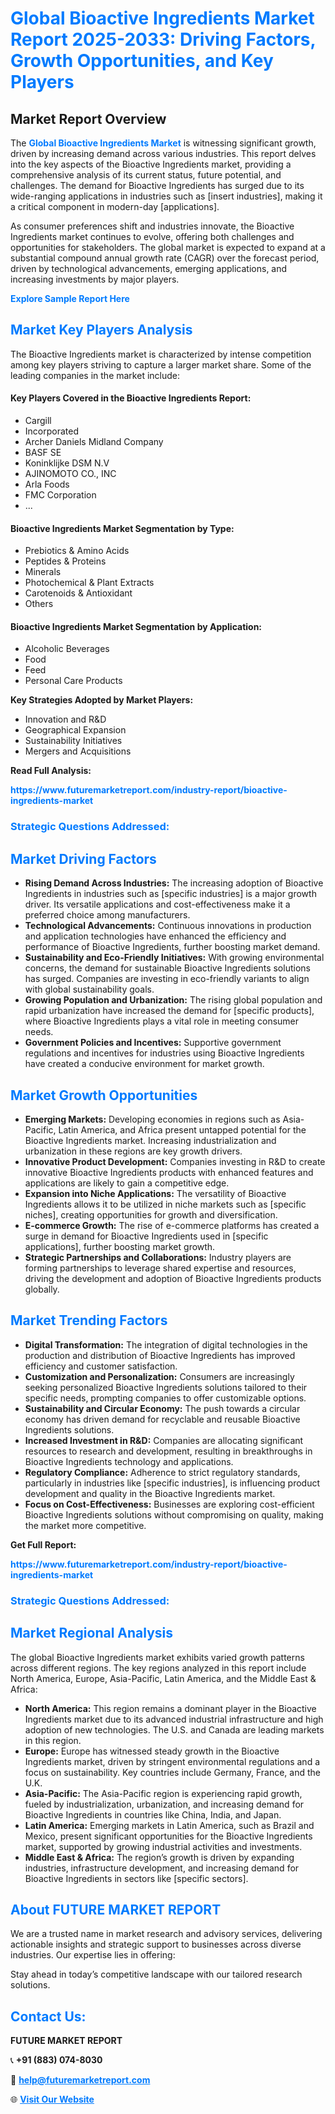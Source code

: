 <h1 style="color: #007BFF;">Global Bioactive Ingredients Market Report 2025-2033: Driving Factors, Growth Opportunities, and Key Players</h1>

<section id="overview">
<h2>Market Report Overview</h2>
<p>The <a href="https://www.futuremarketreport.com/industry-report/bioactive-ingredients-market" style="color: #007BFF; text-decoration: none;"><strong>Global Bioactive Ingredients Market</strong></a> is witnessing significant growth, driven by increasing demand across various industries. This report delves into the key aspects of the Bioactive Ingredients market, providing a comprehensive analysis of its current status, future potential, and challenges. The demand for Bioactive Ingredients has surged due to its wide-ranging applications in industries such as [insert industries], making it a critical component in modern-day [applications].</p>
<p>As consumer preferences shift and industries innovate, the Bioactive Ingredients market continues to evolve, offering both challenges and opportunities for stakeholders. The global market is expected to expand at a substantial compound annual growth rate (CAGR) over the forecast period, driven by technological advancements, emerging applications, and increasing investments by major players.</p>
</section>

<section id="overview">
<p><a href="https://www.futuremarketreport.com/request-sample/reportId=103490" style="color: #007BFF; text-decoration: none;"><strong>Explore Sample Report Here</strong></a></p>
</section>

<section id="key-players">
<h2 style="color: #007BFF;">Market Key Players Analysis</h2>
<p>The Bioactive Ingredients market is characterized by intense competition among key players striving to capture a larger market share. Some of the leading companies in the market include:</p>
<h4>Key Players Covered in the Bioactive Ingredients Report:</h4>
<ul><li>Cargill</li><li>Incorporated</li><li>Archer Daniels Midland Company</li><li>BASF SE</li><li>Koninklijke DSM N.V</li><li>AJINOMOTO CO., INC</li><li>Arla Foods</li><li>FMC Corporation</li><li>...</li></ul>
<h4>Bioactive Ingredients Market Segmentation by Type:</h4>
<ul><li>Prebiotics &amp; Amino Acids</li><li>Peptides &amp; Proteins</li><li>Minerals</li><li>Photochemical &amp; Plant Extracts</li><li>Carotenoids &amp; Antioxidant</li><li>Others</li></ul>

<h4>Bioactive Ingredients Market Segmentation by Application:</h4>
<ul><li>Alcoholic Beverages</li><li>Food</li><li>Feed</li><li>Personal Care Products</li></ul>
<p><strong>Key Strategies Adopted by Market Players:</strong></p>
<ul>
<li>Innovation and R&D</li>
<li>Geographical Expansion</li>
<li>Sustainability Initiatives</li>
<li>Mergers and Acquisitions</li>
</ul>
</section>

<section>
<p><strong>Read Full Analysis: </strong></p><a href="https://www.futuremarketreport.com/industry-report/bioactive-ingredients-market" style="color: #007BFF; text-decoration: none;"><strong>https://www.futuremarketreport.com/industry-report/bioactive-ingredients-market</strong></a>
<h3 style="color: #007BFF;">Strategic Questions Addressed:</h3>
</section>

<section id="driving-factors">
<h2 style="color: #007BFF;">Market Driving Factors</h2>
<ul>
<li><strong>Rising Demand Across Industries:</strong> The increasing adoption of Bioactive Ingredients in industries such as [specific industries] is a major growth driver. Its versatile applications and cost-effectiveness make it a preferred choice among manufacturers.</li>
<li><strong>Technological Advancements:</strong> Continuous innovations in production and application technologies have enhanced the efficiency and performance of Bioactive Ingredients, further boosting market demand.</li>
<li><strong>Sustainability and Eco-Friendly Initiatives:</strong> With growing environmental concerns, the demand for sustainable Bioactive Ingredients solutions has surged. Companies are investing in eco-friendly variants to align with global sustainability goals.</li>
<li><strong>Growing Population and Urbanization:</strong> The rising global population and rapid urbanization have increased the demand for [specific products], where Bioactive Ingredients plays a vital role in meeting consumer needs.</li>
<li><strong>Government Policies and Incentives:</strong> Supportive government regulations and incentives for industries using Bioactive Ingredients have created a conducive environment for market growth.</li>
</ul>
</section>

<section id="growth-opportunities">
<h2 style="color: #007BFF;">Market Growth Opportunities</h2>
<ul>
<li><strong>Emerging Markets:</strong> Developing economies in regions such as Asia-Pacific, Latin America, and Africa present untapped potential for the Bioactive Ingredients market. Increasing industrialization and urbanization in these regions are key growth drivers.</li>
<li><strong>Innovative Product Development:</strong> Companies investing in R&D to create innovative Bioactive Ingredients products with enhanced features and applications are likely to gain a competitive edge.</li>
<li><strong>Expansion into Niche Applications:</strong> The versatility of Bioactive Ingredients allows it to be utilized in niche markets such as [specific niches], creating opportunities for growth and diversification.</li>
<li><strong>E-commerce Growth:</strong> The rise of e-commerce platforms has created a surge in demand for Bioactive Ingredients used in [specific applications], further boosting market growth.</li>
<li><strong>Strategic Partnerships and Collaborations:</strong> Industry players are forming partnerships to leverage shared expertise and resources, driving the development and adoption of Bioactive Ingredients products globally.</li>
</ul>
</section>

<section id="trending-factors">
<h2 style="color: #007BFF;">Market Trending Factors</h2>
<ul>
<li><strong>Digital Transformation:</strong> The integration of digital technologies in the production and distribution of Bioactive Ingredients has improved efficiency and customer satisfaction.</li>
<li><strong>Customization and Personalization:</strong> Consumers are increasingly seeking personalized Bioactive Ingredients solutions tailored to their specific needs, prompting companies to offer customizable options.</li>
<li><strong>Sustainability and Circular Economy:</strong> The push towards a circular economy has driven demand for recyclable and reusable Bioactive Ingredients solutions.</li>
<li><strong>Increased Investment in R&D:</strong> Companies are allocating significant resources to research and development, resulting in breakthroughs in Bioactive Ingredients technology and applications.</li>
<li><strong>Regulatory Compliance:</strong> Adherence to strict regulatory standards, particularly in industries like [specific industries], is influencing product development and quality in the Bioactive Ingredients market.</li>
<li><strong>Focus on Cost-Effectiveness:</strong> Businesses are exploring cost-efficient Bioactive Ingredients solutions without compromising on quality, making the market more competitive.</li>
</ul>
</section>

<section>
<p><strong>Get Full Report: </strong></p><a href="https://www.futuremarketreport.com/industry-report/bioactive-ingredients-market" style="color: #007BFF; text-decoration: none;"><strong>https://www.futuremarketreport.com/industry-report/bioactive-ingredients-market</strong></a>
<h3 style="color: #007BFF;">Strategic Questions Addressed:</h3>
</section>


<section id="regional-analysis">
<h2 style="color: #007BFF;">Market Regional Analysis</h2>
<p>The global Bioactive Ingredients market exhibits varied growth patterns across different regions. The key regions analyzed in this report include North America, Europe, Asia-Pacific, Latin America, and the Middle East & Africa:</p>
<ul>
<li><strong>North America:</strong> This region remains a dominant player in the Bioactive Ingredients market due to its advanced industrial infrastructure and high adoption of new technologies. The U.S. and Canada are leading markets in this region.</li>
<li><strong>Europe:</strong> Europe has witnessed steady growth in the Bioactive Ingredients market, driven by stringent environmental regulations and a focus on sustainability. Key countries include Germany, France, and the U.K.</li>
<li><strong>Asia-Pacific:</strong> The Asia-Pacific region is experiencing rapid growth, fueled by industrialization, urbanization, and increasing demand for Bioactive Ingredients in countries like China, India, and Japan.</li>
<li><strong>Latin America:</strong> Emerging markets in Latin America, such as Brazil and Mexico, present significant opportunities for the Bioactive Ingredients market, supported by growing industrial activities and investments.</li>
<li><strong>Middle East & Africa:</strong> The region’s growth is driven by expanding industries, infrastructure development, and increasing demand for Bioactive Ingredients in sectors like [specific sectors].</li>
</ul>
</section>

<footer>
<h2 style="color: #007BFF;">About FUTURE MARKET REPORT</h2>
<p>We are a trusted name in market research and advisory services, delivering actionable insights and strategic support to businesses across diverse industries. Our expertise lies in offering:</p>

<p>Stay ahead in today’s competitive landscape with our tailored research solutions.</p>

<h2 style="color: #007BFF;">Contact Us:</h2>
<p><strong>FUTURE MARKET REPORT</strong></p>
<p>📞 <strong>+91 (883) 074-8030</strong></p>
<p>📧 <strong><a href="mailto:help@futuremarketreport.com" style="color: #007BFF;">help@futuremarketreport.com</a></strong></p>
<p>🌐 <strong><a href="https://www.futuremarketreport.com/" style="color: #007BFF;">Visit Our Website</a></strong></p>
</footer>
